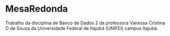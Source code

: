 # MesaRedonda
Trabalho da disciplina de Banco de Dados 2 da professora Vanessa Cristina O de Souza da Universidade Federal de Itajubá (UNIFEI) campus Itajubá.
